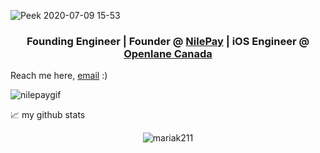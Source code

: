 ![Peek 2020-07-09 15-53](https://user-images.githubusercontent.com/7910856/87048834-84abea80-c1fc-11ea-9342-27b96a046ba4.gif)
<h3 align="center">Founding Engineer | Founder @ <a href='https://www.nilepay.tech/'>NilePay</a> | iOS Engineer @ <a href='https://www.openlane.ca/en/'> Openlane Canada</a></h3>

Reach me here, [email](mailto:msachuot@uwaterloo.ca) :)


![nilepaygif](https://github.com/user-attachments/assets/87d62aee-4c1d-4c6f-a16f-aab82434d8f0)



📈 my github stats

<p align="center"> <img src="https://github-readme-stats.vercel.app/api?username=mariak211&show_icons=true&theme=gotham" alt="mariak211" />
  

